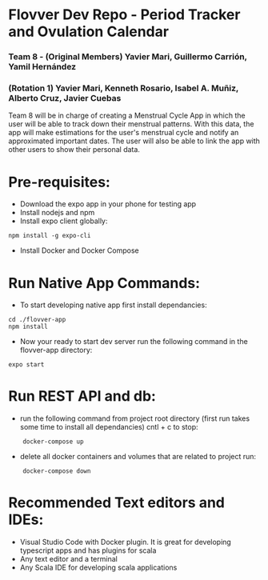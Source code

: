 # Flovver Dev Repo - Period Tracker and Ovulation Calendar
### Team 8 - (Original Members) Yavier Mari, Guillermo Carrión, Yamil Hernández 
### (Rotation 1) Yavier Mari, Kenneth Rosario, Isabel A. Muñiz, Alberto Cruz, Javier Cuebas

Team 8 will be in charge of creating a Menstrual Cycle App in which the user will 
be able to track down their menstrual patterns. With this data, the app will
make estimations for the user's menstrual cycle and notify an approximated important 
dates. The user will also be able to link the app with other users to show
their personal data.

# Pre-requisites:
* Download the expo app in your phone for testing app  
* Install nodejs and npm
* Install expo client globally:
```
npm install -g expo-cli
```
* Install Docker and Docker Compose

# Run Native App Commands:
* To start developing native app first install dependancies:
```
cd ./flovver-app
npm install
```
* Now your ready to start dev server run the following command in the flovver-app directory:
```
expo start
```

# Run REST API and db:
* run the following command from project root directory (first run takes some time to install all dependancies) cntl + c to stop:
```
    docker-compose up
```
* delete all docker containers and volumes that are related to project run:
```
    docker-compose down
```

# Recommended Text editors and IDEs:
* Visual Studio Code with Docker plugin. It is great for developing typescript apps and has plugins for scala
* Any text editor and a terminal
* Any Scala IDE for developing scala applications





